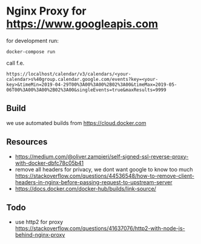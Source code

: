 # Nginx Proxy for https://www.googleapis.com

for development run:

    docker-compose run

call f.e.

    https://localhost/calendar/v3/calendars/<your-calendar>s%40group.calendar.google.com/events?key=<your-key>&timeMin=2019-04-29T00%3A00%3A00%2B02%3A00&timeMax=2019-05-06T00%3A00%3A00%2B02%3A00&singleEvents=true&maxResults=9999


## Build

we use automated builds from https://cloud.docker.com

## Resources
- https://medium.com/@oliver.zampieri/self-signed-ssl-reverse-proxy-with-docker-dbfc78c05b41
- remove all headers for privacy, we dont want google to know too much
  https://stackoverflow.com/questions/44536548/how-to-remove-client-headers-in-nginx-before-passing-request-to-upstream-server
- https://docs.docker.com/docker-hub/builds/link-source/

## Todo
- use http2 for proxy https://stackoverflow.com/questions/41637076/http2-with-node-js-behind-nginx-proxy
